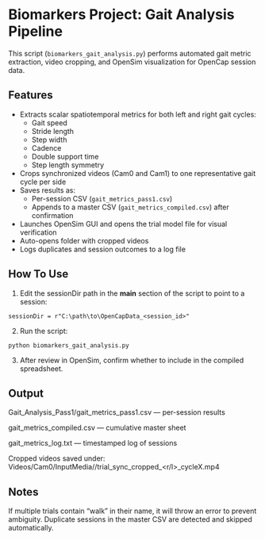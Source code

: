 # Biomarkers Project: Gait Analysis Pipeline

This script (`biomarkers_gait_analysis.py`) performs automated gait metric extraction, video cropping, and OpenSim visualization for OpenCap session data.

## Features
- Extracts scalar spatiotemporal metrics for both left and right gait cycles:
  - Gait speed
  - Stride length
  - Step width
  - Cadence
  - Double support time
  - Step length symmetry
- Crops synchronized videos (Cam0 and Cam1) to one representative gait cycle per side
- Saves results as:
  - Per-session CSV (`gait_metrics_pass1.csv`)
  - Appends to a master CSV (`gait_metrics_compiled.csv`) after confirmation
- Launches OpenSim GUI and opens the trial model file for visual verification
- Auto-opens folder with cropped videos
- Logs duplicates and session outcomes to a log file

## How To Use
1. Edit the sessionDir path in the __main__ section of the script to point to a session:
```
sessionDir = r"C:\path\to\OpenCapData_<session_id>"
```

2. Run the script: 
```
python biomarkers_gait_analysis.py
```

3. After review in OpenSim, confirm whether to include in the compiled spreadsheet.

## Output
Gait_Analysis_Pass1/gait_metrics_pass1.csv — per-session results

gait_metrics_compiled.csv — cumulative master sheet

gait_metrics_log.txt — timestamped log of sessions

Cropped videos saved under:
Videos/Cam0/InputMedia/<trial>/trial_sync_cropped_<r/l>_cycleX.mp4

## Notes
If multiple trials contain “walk” in their name, it will throw an error to prevent ambiguity.
Duplicate sessions in the master CSV are detected and skipped automatically.



